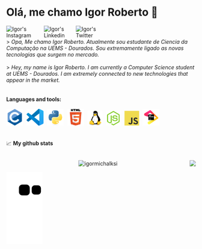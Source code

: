 # Olá, me chamo Igor Roberto 👋 

<a href="https://www.instagram.com/igormichalski_/">
  <img align="left" alt="Igor's Instagram" width="100px" src="https://img.shields.io/badge/Instagram-E4405F?style=for-the-badge&logo=instagram&logoColor=white" />
</a>
<a href="https://www.linkedin.com/in/igormichalski/">
  <img align="left" alt="Igor's Linkedin" width="85px" src="https://img.shields.io/badge/LinkedIn-0077B5?style=for-the-badge&logo=linkedin&logoColor=white" />
</a>
<a href="https://twitter.com/igorshampoo">
  <img align="left" alt="Igor's Twitter" width="81px" src="https://img.shields.io/badge/Twitter-1DA1F2?style=for-the-badge&logo=twitter&logoColor=white" />
</a>
<br>
<br>
> <i>Opa, Me chamo Igor Roberto. Atualmente sou estudante de Ciencia da Computação na UEMS - Dourados. Sou extremamente ligado as novas tecnologias que surgem no mercado.</i>
</br>
<br>
> <i>Hey, my name is Igor Roberto. I am currently a Computer Science student at UEMS - Dourados. I am extremely connected to new technologies that appear in the market.</i> 
</br>
<br>
</br>
<b>Languages and tools:</b> 
<br></br>

<div style="flex-direction: row; align-itens: center; justify-content: center">
<img src="https://raw.githubusercontent.com/devicons/devicon/master/icons/c/c-original.svg" alt="c" height="45" style="padding-right: 5px"/>
<img src="https://raw.githubusercontent.com/devicons/devicon/master/icons/vscode/vscode-original.svg" alt="vscode" height="45" style="padding-right: 5px"/>
<img src="https://raw.githubusercontent.com/devicons/devicon/1119b9f84c0290e0f0b38982099a2bd027a48bf1/icons/python/python-original.svg" alt="python" height="45" style="padding-right: 5px"/>
<img src="https://raw.githubusercontent.com/devicons/devicon/1119b9f84c0290e0f0b38982099a2bd027a48bf1/icons/html5/html5-original-wordmark.svg" alt="html5" height="45" style="padding-right: 5px"/>
<img src="https://raw.githubusercontent.com/devicons/devicon/master/icons/linux/linux-original.svg" alt="Linux" height="40" style="padding-right: 5px"/>
<img src="https://raw.githubusercontent.com/devicons/devicon/master/icons/nodejs/nodejs-original.svg" alt="NodeJs" height="40" style="padding-right: 5px"/>
<img src="https://raw.githubusercontent.com/devicons/devicon/master/icons/javascript/javascript-original.svg" alt="JS" height="40" style="padding-right: 5px"/>
<img src="https://raw.githubusercontent.com/devicons/devicon/master/icons/jetbrains/jetbrains-original.svg" alt="jetbrains"  height="45" style="padding-right: 5px"/>
</div>
<br>
</br>
📈 <b>My github stats</b>
<br>
</br>
<p align="center"> <img src="https://github-readme-stats.vercel.app/api?username=igormichalski&show_icons=true&theme=aura" alt="igormichalksi" />
<a href="https://github.com/igormichalksi/github-readme-stats"><img align="right" src="https://github-readme-stats.vercel.app/api/top-langs/?username=igormichalski&layout=compact&theme=aura&hide_border=true"/></a>
  
 ![snake gif](https://github.com/igormichalski/igormichalski/blob/output/github-contribution-grid-snake.svg)
